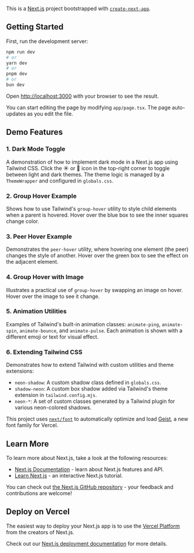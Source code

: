 This is a [Next.js](https://nextjs.org) project bootstrapped with [`create-next-app`](https://nextjs.org/docs/app/api-reference/cli/create-next-app).

## Getting Started

First, run the development server:

```bash
npm run dev
# or
yarn dev
# or
pnpm dev
# or
bun dev
```

Open [http://localhost:3000](http://localhost:3000) with your browser to see the result.

You can start editing the page by modifying `app/page.tsx`. The page auto-updates as you edit the file.

## Demo Features

### 1. Dark Mode Toggle
A demonstration of how to implement dark mode in a Next.js app using Tailwind CSS. Click the ☀️ or 🌙 icon in the top-right corner to toggle between light and dark themes. The theme logic is managed by a `ThemeWrapper` and configured in `globals.css`.

### 2. Group Hover Example
Shows how to use Tailwind's `group-hover` utility to style child elements when a parent is hovered. Hover over the blue box to see the inner squares change color.

### 3. Peer Hover Example
Demonstrates the `peer-hover` utility, where hovering one element (the peer) changes the style of another. Hover over the green box to see the effect on the adjacent element.

### 4. Group Hover with Image
Illustrates a practical use of `group-hover` by swapping an image on hover. Hover over the image to see it change.

### 5. Animation Utilities
Examples of Tailwind's built-in animation classes: `animate-ping`, `animate-spin`, `animate-bounce`, and `animate-pulse`. Each animation is shown with a different emoji or text for visual effect.

### 6. Extending Tailwind CSS
Demonstrates how to extend Tailwind with custom utilities and theme extensions:
- `neon-shadow`: A custom shadow class defined in `globals.css`.
- `shadow-neon`: A custom box shadow added via Tailwind's theme extension in `tailwind.config.mjs`.
- `neon-*`: A set of custom classes generated by a Tailwind plugin for various neon-colored shadows.

This project uses [`next/font`](https://nextjs.org/docs/app/building-your-application/optimizing/fonts) to automatically optimize and load [Geist](https://vercel.com/font), a new font family for Vercel.

## Learn More

To learn more about Next.js, take a look at the following resources:

- [Next.js Documentation](https://nextjs.org/docs) - learn about Next.js features and API.
- [Learn Next.js](https://nextjs.org/learn) - an interactive Next.js tutorial.

You can check out [the Next.js GitHub repository](https://github.com/vercel/next.js) - your feedback and contributions are welcome!

## Deploy on Vercel

The easiest way to deploy your Next.js app is to use the [Vercel Platform](https://vercel.com/new?utm_medium=default-template&filter=next.js&utm_source=create-next-app&utm_campaign=create-next-app-readme) from the creators of Next.js.

Check out our [Next.js deployment documentation](https://nextjs.org/docs/app/building-your-application/deploying) for more details.
